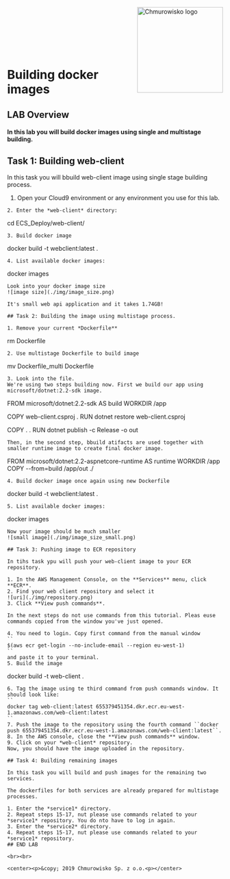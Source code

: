<img src="../../img/logo.png" alt="Chmurowisko logo" width="200" align="right">
<br><br>
<br><br>
<br><br>

# Building docker images

## LAB Overview

#### In this lab you will build docker images using single and multistage building.

## Task 1: Building web-client
In this task you will bbuild web-client image using single stage building process.

1. Open your Cloud9 environment or any environment you use for this lab.
```
2. Enter the *web-client* directory:
```
cd ECS_Deploy/web-client/
```
3. Build docker image
```
docker build -t webclient:latest .
```
4. List available docker images:
```
docker images
```
Look into your docker image size
![image size](./img/image_size.png)

It's small web api application and it takes 1.74GB!

## Task 2: Building the image using multistage process.

1. Remove your current *Dockerfile**
```
rm Dockerfile
```
2. Use multistage Dockerfile to build image
```
mv Dockerfile_multi Dockerfile
```
3. Look into the file. 
We're using two steps building now. First we build our app using microsoft/dotnet:2.2-sdk image.

```
FROM microsoft/dotnet:2.2-sdk AS build
WORKDIR /app

COPY web-client.csproj .
RUN dotnet restore web-client.csproj

COPY . .
RUN dotnet publish -c Release -o out
```
Then, in the second step, bbuild atifacts are used together with smaller runtime image to create final docker image.
```
FROM microsoft/dotnet:2.2-aspnetcore-runtime AS runtime
WORKDIR /app
COPY --from=build /app/out ./
```
4. Build docker image once again using new Dockerfile
```
docker build -t webclient:latest .
```
5. List available docker images:
```
docker images
```
Now your image should be much smaller
![small image](./img/image_size_small.png)

## Task 3: Pushing image to ECR repository

In tihs task ypu will push your web-client image to your ECR repository.

1. In the AWS Management Console, on the **Services** menu, click **ECR**.
2. Find your web client repository and select it
![uri](./img/repository.png)
3. Click **View push commands**.

In the next steps do not use commands from this tutorial. Pleas euse commands copied from the window you've just opened.

4. You need to login. Copy first command from the manual window
``
$(aws ecr get-login --no-include-email --region eu-west-1)
``
and paste it to your terminal.
5. Build the image
```
docker build -t web-client .
```
6. Tag the image using te third command from push commands window. It should look like:
``
docker tag web-client:latest 655379451354.dkr.ecr.eu-west-1.amazonaws.com/web-client:latest
``
7. Push the image to the repository using the fourth command ``docker push 655379451354.dkr.ecr.eu-west-1.amazonaws.com/web-client:latest``.
8. In the AWS console, close the **View push commands** window.
9. Click on your *web-client* repository. 
Now, you should have the image uploaded in the repository.

## Task 4: Building remaining images

In this task you will build and push images for the remaining two services.

The dockerfiles for both services are already prepared for multistage processes.

1. Enter the *service1* directory.
2. Repeat steps 15-17, nut please use commands related to your *service1* repository. You do nto have to log in again.
3. Enter the *service2* directory.
4. Repeat steps 15-17, nut please use commands related to your *service1* repository.
## END LAB

<br><br>

<center><p>&copy; 2019 Chmurowisko Sp. z o.o.<p></center>
